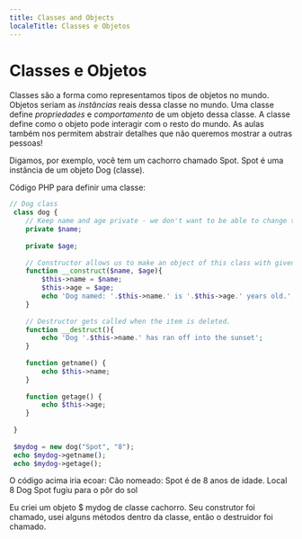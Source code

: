 ```yaml
---
title: Classes and Objects
localeTitle: Classes e Objetos
---
```

# Classes e Objetos

Classes são a forma como representamos tipos de objetos no mundo. Objetos seriam as _instâncias_ reais dessa classe no mundo. Uma classe define _propriedades_ e _comportamento_ de um objeto dessa classe. A classe define como o objeto pode interagir com o resto do mundo. As aulas também nos permitem abstrair detalhes que não queremos mostrar a outras pessoas!

Digamos, por exemplo, você tem um cachorro chamado Spot. Spot é uma instância de um objeto Dog (classe).

Código PHP para definir uma classe:

```php
// Dog class 
 class dog { 
    // Keep name and age private - we don't want to be able to change these! 
    private $name; 
 
    private $age; 
 
    // Constructor allows us to make an object of this class with given parameters. 
    function __construct($name, $age){ 
        $this->name = $name; 
        $this->age = $age; 
        echo 'Dog named: '.$this->name.' is '.$this->age.' years old.'; 
    } 
 
    // Destructor gets called when the item is deleted. 
    function __destruct(){ 
        echo 'Dog '.$this->name.' has ran off into the sunset'; 
    } 
 
    function getname() { 
        echo $this->name; 
    } 
 
    function getage() { 
        echo $this->age; 
    } 
 
 } 
 
 $mydog = new dog("Spot", "8"); 
 echo $mydog->getname(); 
 echo $mydog->getage(); 
```

O código acima iria ecoar: Cão nomeado: Spot é de 8 anos de idade. Local 8 Dog Spot fugiu para o pôr do sol

Eu criei um objeto $ mydog de classe cachorro. Seu construtor foi chamado, usei alguns métodos dentro da classe, então o destruidor foi chamado.